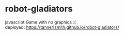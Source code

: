 # robot-gladiators
javascript Game with no graphics :( <br>
deployed: https://tannerlsmith.github.io/robot-gladiators/
